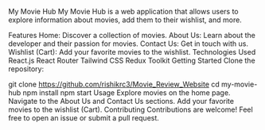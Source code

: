 My Movie Hub
My Movie Hub is a web application that allows users to explore information about movies, add them to their wishlist, and more.

Features
Home: Discover a collection of movies.
About Us: Learn about the developer and their passion for movies.
Contact Us: Get in touch with us.
Wishlist (Cart): Add your favorite movies to the wishlist.
Technologies Used
React.js
React Router
Tailwind CSS
Redux Toolkit
Getting Started
Clone the repository:

git clone https://github.com/rishikrc3/Movie_Review_Website
cd my-movie-hub
npm install
npm start
Usage
Explore movies on the home page.
Navigate to the About Us and Contact Us sections.
Add your favorite movies to the wishlist (Cart).
Contributing
Contributions are welcome! Feel free to open an issue or submit a pull request.
